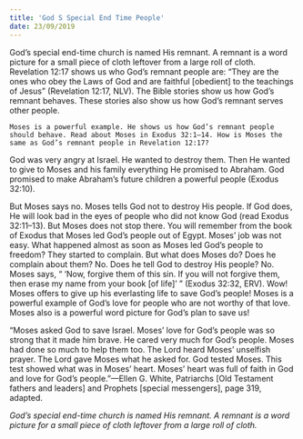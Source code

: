 ```yaml
---
title: 'God S Special End Time People'
date: 23/09/2019
---
```


God’s special end-time church is named His remnant. A remnant is a word picture for a small piece of cloth leftover from a large roll of cloth. Revelation 12:17 shows us who God’s remnant people are: “They are the ones who obey the Laws of God and are faithful [obedient] to the teachings of Jesus” (Revelation 12:17, NLV). The Bible stories show us how God’s remnant behaves. These stories also show us how God’s remnant serves other people.

`Moses is a powerful example. He shows us how God’s remnant people should behave. Read about Moses in Exodus 32:1–14. How is Moses the same as God’s remnant people in Revelation 12:17?`

God was very angry at Israel. He wanted to destroy them. Then He wanted to give to Moses and his family everything He promised to Abraham. God promised to make Abraham’s future children a powerful people (Exodus 32:10).	

But Moses says no. Moses tells God not to destroy His people. If God does, He will look bad in the eyes of people who did not know God (read Exodus 32:11–13). But Moses does not stop there. You will remember from the book of Exodus that Moses led God’s people out of Egypt. Moses’ job was not easy. What happened almost as soon as Moses led God’s people to freedom? They started to complain. But what does Moses do? Does he complain about them? No. Does he tell God to destroy His people? No. Moses says, “ ‘Now, forgive them of this sin. If you will not forgive them, then erase my name from your book [of life]’ ” (Exodus 32:32, ERV). Wow! Moses offers to give up his everlasting life to save God’s people! Moses is a powerful example of God’s love for people who are not worthy of that love. Moses also is a powerful word picture for God’s plan to save us!

“Moses asked God to save Israel. Moses’ love for God’s people was so strong that it made him brave. He cared very much for God’s people. Moses had done so much to help them too. The Lord heard Moses’ unselfish prayer. The Lord gave Moses what he asked for. God tested Moses. This test showed what was in Moses’ heart. Moses’ heart was full of faith in God and love for God’s people.”—Ellen G. White, Patriarchs [Old Testament fathers and leaders] and Prophets [special messengers], page 319, adapted. 

*God’s special end-time church is named His remnant. A remnant is a word picture for a small piece of cloth leftover from a large roll of cloth.*